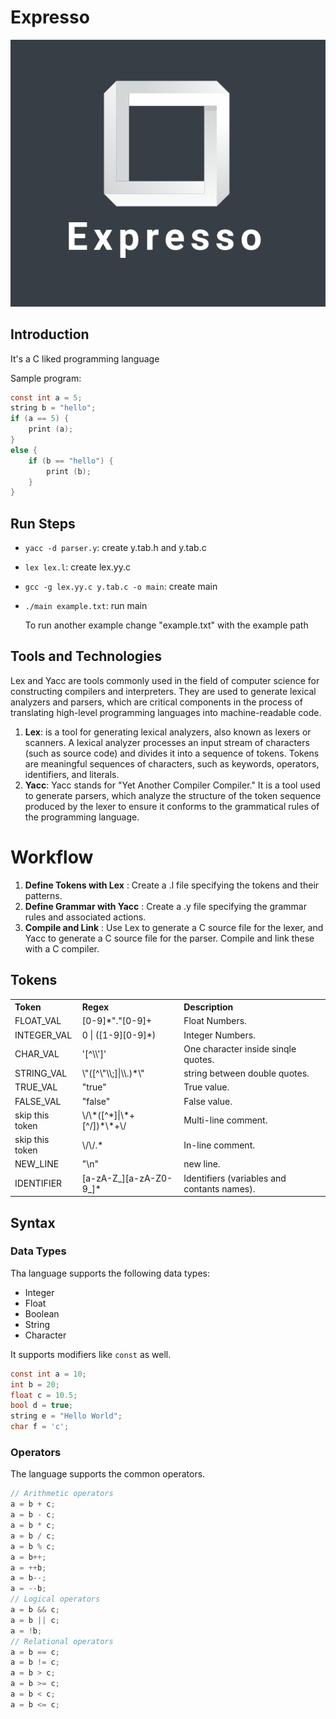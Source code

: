 # Expresso

![logo](assets/logo_1.png)

## Introduction

It's a C liked programming language

Sample program:

```c
const int a = 5;
string b = "hello";
if (a == 5) {
    print (a);
}
else {
    if (b == "hello") {
        print (b);
    }
}
```

## Run Steps

- `yacc -d parser.y`: create y.tab.h and y.tab.c
- `lex lex.l`: create lex.yy.c
- `gcc -g lex.yy.c y.tab.c -o main`: create main
- `./main example.txt`: run main

  To run another example change "example.txt" with the example path


## Tools and Technologies

Lex and Yacc are tools commonly used in the field of computer science for constructing compilers and interpreters. They are used to generate lexical analyzers and parsers, which are critical components in the process of translating high-level programming languages into machine-readable code.

<ol>
   <li>
       <b>Lex</b>: is a tool for generating lexical analyzers, also known as lexers or scanners. A lexical analyzer processes an input stream of characters (such as source code) and divides it into a sequence of tokens. Tokens are meaningful sequences of characters, such as keywords, operators, identifiers, and literals.
   </li>
   <li>
       <b>Yacc</b>: Yacc stands for "Yet Another Compiler Compiler." It is a tool used to generate parsers, which analyze the structure of the token sequence produced by the lexer to ensure it conforms to the grammatical rules of the programming language.
   </li>
</ol>


# Workflow

<ol>
 <li>
      <b>Define Tokens with Lex</b> : Create a .l file specifying the tokens and their patterns.
 </li>   
<li>
      <b>Define Grammar with Yacc</b> : Create a .y file specifying the grammar rules and associated actions.
 </li> 
<li>
      <b>Compile and Link</b> : Use Lex to generate a C source file for the lexer, and Yacc to generate a C source file for the parser. Compile and link these with a C compiler.
 </li>
</ol>


## Tokens

<table>
   <tr>
      <th align="left">Token</th>
      <th align="left">Regex</th>
      <th align="left">Description</th>
   </tr>
   <tr>
      <td>FLOAT_VAL</td>
      <td>[0-9]*"."[0-9]+</td>
      <td>Float Numbers.</td>
   </tr>
   <tr>
      <td>INTEGER_VAL</td>
      <td>0 | ([1-9][0-9]*)</td>
      <td>Integer Numbers.</td>
   </tr>
   <tr>
      <td>CHAR_VAL</td>
      <td>'[^\\']'</td>
      <td>One character inside sinqle quotes.</td>
   </tr>
   <tr>
      <td>STRING_VAL</td>
      <td>\"([^\"\\;]|\\.)*\"</td>
      <td>string between double quotes.</td>
   </tr>
   <tr>
      <td>TRUE_VAL</td>
      <td>"true"</td>
      <td>True value.</td>
   </tr>
   <tr>
      <td>FALSE_VAL</td>
      <td>"false"</td>
      <td>False value.</td>
   </tr>
   <tr>
      <td>skip this token</td>
      <td>\/\*([^*]|\*+[^/])*\*+\/</td>
      <td>Multi-line comment.</td>
   </tr>
   <tr>
      <td>skip this token</td>
      <td>\/\/.*</td>
      <td>In-line comment.</td>
   </tr>
   <tr>
      <td>NEW_LINE</td>
      <td>"\n"</td>
      <td>new line.</td>
   </tr>
   <tr>
      <td>IDENTIFIER</td>
      <td>[a-zA-Z_][a-zA-Z0-9_]*</td>
      <td>Identifiers (variables and contants names).</td>
   </tr>
</table>

## Syntax

### Data Types

Tha language supports the following data types:

- Integer
- Float
- Boolean
- String
- Character

It supports modifiers like `const` as well.

```c
const int a = 10;
int b = 20;
float c = 10.5;
bool d = true;
string e = "Hello World";
char f = 'c';
```

### Operators

The language supports the common operators.

```c
// Arithmetic operators
a = b + c;
a = b - c;
a = b * c;
a = b / c;
a = b % c;
a = b++;
a = ++b;
a = b--;
a = --b;
// Logical operators
a = b && c;
a = b || c;
a = !b;
// Relational operators
a = b == c;
a = b != c;
a = b > c;
a = b >= c;
a = b < c;
a = b <= c;
```
